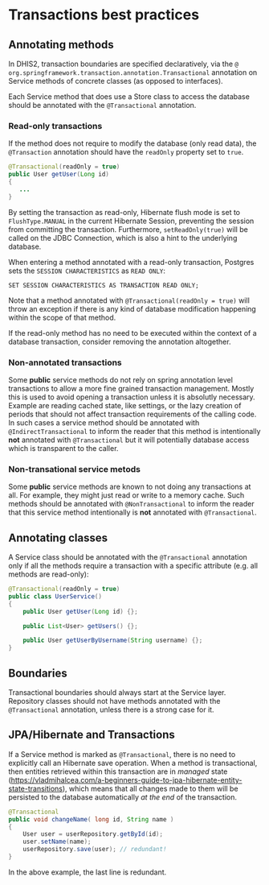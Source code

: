 # Transactions best practices

## Annotating methods

In DHIS2, transaction boundaries are specified declaratively, via the `@ org.springframework.transaction.annotation.Transactional` annotation on Service methods of concrete classes (as opposed to interfaces).

Each Service method that does use a Store class to access the database should be annotated with the `@Transactional` annotation.

### Read-only transactions

If the method does not require to modify the database (only read data), the `@Transaction` annotation should have the `readOnly` property set to `true`.

```java
@Transactional(readOnly = true)
public User getUser(Long id)
{
   ...
}
```

By setting the transaction as read-only, Hibernate flush mode is set to `FlushType.MANUAL` in the current Hibernate Session, preventing the session from committing the transaction. Furthermore, `setReadOnly(true)` will be called on the JDBC Connection, which is also a hint to the underlying database.

When entering a method annotated with a read-only transaction, Postgres sets the `SESSION CHARACTERISTICS` as `READ ONLY`:

`SET SESSION CHARACTERISTICS AS TRANSACTION READ ONLY;`

Note that a method annotated with `@Transactional(readOnly = true)` will throw an exception if there is any kind of database modification happening within the scope of that method.

If the read-only method has no need to be executed within the context of a database transaction, consider removing the annotation altogether.

### Non-annotated transactions
Some **public** service methods do not rely on spring annotation level transactions to allow a more fine grained transaction management.
Mostly this is used to avoid opening a transaction unless it is absolutly necessary.
Example are reading cached state, like settings, or the lazy creation of periods that should not affect transaction requirements of the calling code.
In such cases a service method should be annotated with `@IndirectTransactional` to inform the reader 
that this method is intentionally **not** annotated with `@Transactional` but it will potentially database access which is transparent to the caller.

### Non-transational service metods
Some **public** service methods are known to not doing any transactions at all. 
For example, they might just read or write to a memory cache.
Such methods should be annotated with `@NonTransactional` to inform the reader that this service method intentionally is **not** annotated with `@Transactional`.

## Annotating classes

A Service class should be annotated with the `@Transactional` annotation only if all the methods require a transaction with a specific attribute (e.g. all methods are read-only):

```java
@Transactional(readOnly = true)
public class UserService()
{
	public User getUser(Long id) {};

	public List<User> getUsers() {};

	public User getUserByUsername(String username) {};
}
```

## Boundaries

Transactional boundaries should always start at the Service layer.
Repository classes should not have methods annotated with the `@Transactional` annotation, unless there is a strong case for it.

## JPA/Hibernate and Transactions

If a Service method is marked as `@Transactional`, there is no need to explicitly call an Hibernate save operation. 
When a method is transactional, then entities retrieved within this transaction are in _managed_ state (https://vladmihalcea.com/a-beginners-guide-to-jpa-hibernate-entity-state-transitions), which means that all changes made to them will be persisted to the database automatically *at the end* of the transaction.

```java
@Transactional
public void changeName( long id, String name )
{
 	User user = userRepository.getById(id);
 	user.setName(name);
 	userRepository.save(user); // redundant!
}
```

In the above example, the last line is redundant.
